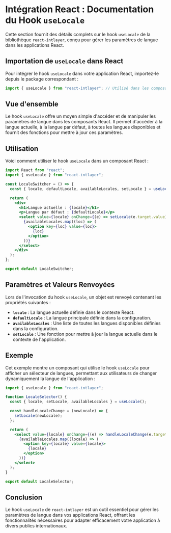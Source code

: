 # Intégration React : Documentation du Hook `useLocale`

Cette section fournit des détails complets sur le hook `useLocale` de la bibliothèque `react-intlayer`, conçu pour gérer les paramètres de langue dans les applications React.

## Importation de `useLocale` dans React

Pour intégrer le hook `useLocale` dans votre application React, importez-le depuis le package correspondant :

```javascript
import { useLocale } from "react-intlayer"; // Utilisé dans les composants React pour la gestion des langues
```

## Vue d'ensemble

Le hook `useLocale` offre un moyen simple d'accéder et de manipuler les paramètres de langue dans les composants React. Il permet d'accéder à la langue actuelle, à la langue par défaut, à toutes les langues disponibles et fournit des fonctions pour mettre à jour ces paramètres.

## Utilisation

Voici comment utiliser le hook `useLocale` dans un composant React :

```jsx
import React from "react";
import { useLocale } from "react-intlayer";

const LocaleSwitcher = () => {
  const { locale, defaultLocale, availableLocales, setLocale } = useLocale();

  return (
    <div>
      <h1>Langue actuelle : {locale}</h1>
      <p>Langue par défaut : {defaultLocale}</p>
      <select value={locale} onChange={(e) => setLocale(e.target.value)}>
        {availableLocales.map((loc) => (
          <option key={loc} value={loc}>
            {loc}
          </option>
        ))}
      </select>
    </div>
  );
};

export default LocaleSwitcher;
```

## Paramètres et Valeurs Renvoyées

Lors de l'invocation du hook `useLocale`, un objet est renvoyé contenant les propriétés suivantes :

- **`locale`** : La langue actuelle définie dans le contexte React.
- **`defaultLocale`** : La langue principale définie dans la configuration.
- **`availableLocales`** : Une liste de toutes les langues disponibles définies dans la configuration.
- **`setLocale`** : Une fonction pour mettre à jour la langue actuelle dans le contexte de l'application.

## Exemple

Cet exemple montre un composant qui utilise le hook `useLocale` pour afficher un sélecteur de langues, permettant aux utilisateurs de changer dynamiquement la langue de l'application :

```jsx
import { useLocale } from "react-intlayer";

function LocaleSelector() {
  const { locale, setLocale, availableLocales } = useLocale();

  const handleLocaleChange = (newLocale) => {
    setLocale(newLocale);
  };

  return (
    <select value={locale} onChange={(e) => handleLocaleChange(e.target.value)}>
      {availableLocales.map((locale) => (
        <option key={locale} value={locale}>
          {locale}
        </option>
      ))}
    </select>
  );
}

export default LocaleSelector;
```

## Conclusion

Le hook `useLocale` de `react-intlayer` est un outil essentiel pour gérer les paramètres de langue dans vos applications React, offrant les fonctionnalités nécessaires pour adapter efficacement votre application à divers publics internationaux.
